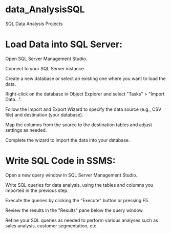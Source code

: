 # data_AnalysisSQL
SQL Data Analysis Projects 

# Load Data into SQL Server:

Open SQL Server Management Studio.

Connect to your SQL Server instance.

Create a new database or select an existing one where you want to load the data.

Right-click on the database in Object Explorer and select "Tasks" > "Import Data...".

Follow the Import and Export Wizard to specify the data source (e.g., CSV file) and destination (your database).

Map the columns from the source to the destination tables and adjust settings as needed.

Complete the wizard to import the data into your database.

# Write SQL Code in SSMS:

Open a new query window in SQL Server Management Studio.

Write SQL queries for data analysis, using the tables and columns you imported in the previous step.

Execute the queries by clicking the "Execute" button or pressing F5.

Review the results in the "Results" pane below the query window.

Refine your SQL queries as needed to perform various analyses such as sales analysis, customer segmentation, etc.
